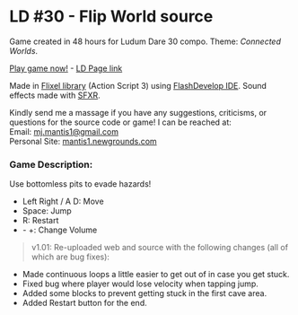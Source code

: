 # LD #30 - Flip World source

Game created in 48 hours for Ludum Dare 30 compo. Theme: *Connected Worlds*.

[Play game now!](http://www.newgrounds.com/portal/view/644900) - [LD Page link](http://www.flixel.org/)

Made in [Flixel library](http://www.flixel.org/) (Action Script 3) using [FlashDevelop IDE](http://www.flashdevelop.org/). Sound effects made with [SFXR](http://www.drpetter.se/project_sfxr.html).

Kindly send me a massage if you have any suggestions, criticisms, or questions for the source code or game! I can be reached at:  
Email: mj.mantis1@gmail.com  
Personal Site: [mantis1.newgrounds.com](http://mantis1.newgrounds.com/)

### Game Description:
Use bottomless pits to evade hazards!


- Left Right / A D: Move
- Space: Jump
- R: Restart
- \- +: Change Volume


> v1.01: Re-uploaded web and source with the following changes (all of which are bug fixes):
- Made continuous loops a little easier to get out of in case you get stuck.
- Fixed bug where player would lose velocity when tapping jump.
- Added some blocks to prevent getting stuck in the first cave area.
- Added Restart button for the end.
